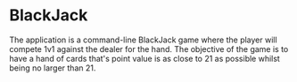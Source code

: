 # BlackJack

The application is a command-line BlackJack game where the player will compete 1v1 against the dealer for the hand.
The objective of the game is to have a hand of cards that's point value is as close to 21 as possible whilst being
no larger than 21.
